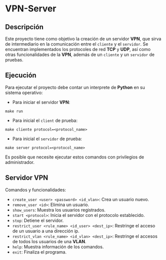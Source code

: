 # VPN-Server

## Descripción

Este proyecto tiene como objetivo la creación de un servidor **VPN**, que sirva de intermediario en la comunicación entre el `cliente`
y el `servidor`. Se encuentran implementados los protocoles de red **TCP** y **UDP**, así como otras funcionalidades de la **VPN**, además de un `cliente` y un `servidor` de pruebas.

## Ejecución

Para ejecutar el proyecto debe contar un interprete de **Python** en su sistema operativo:

- Para iniciar el servidor **VPN**:

```
make run
```

- Para inicial el `client` de prueba:

```
make cliente protocol=<protocol_name>
```

- Para inicial el `servidor` de prueba:

```
make server protocol=<protocol_name>
```

Es posible que necesite ejecutar estos comandos con privilegios de administrador.

## Servidor VPN

Comandos y funcionalidades:

- `create_user <user> <password> <id_vlan>`: Crea un usuario nuevo.
- `remove_user <id>`: Elimina un usuario.
- `show_users`: Muestra los usuarios registrados.
- `start <protocol>`: Inicia el servidor con el protocolo establecido.
- `stop`: Detiene el servidor.
- `restrict_user <rule_name> <id_user> <dest_ip>`: Restringe el acceso de un usuario a una dirección ip.
- `restrict_vlan <rule_name> <id_vlan> <dest_ip>`: Restringe el accesos de todos los usuarios de una **VLAN**.
- `help`: Muestra información de los comandos.
- `exit`: Finaliza el programa.
